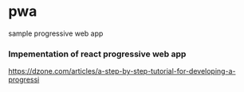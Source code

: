 
# pwa

sample progressive web app

  
  
  
  

### Impementation of react progressive web app

  

https://dzone.com/articles/a-step-by-step-tutorial-for-developing-a-progressi